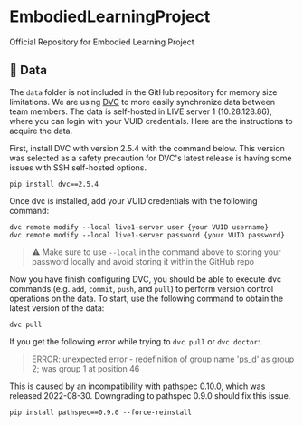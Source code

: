# EmbodiedLearningProject
Official Repository for Embodied Learning Project

## :telescope: Data

The ``data`` folder is not included in the GitHub repository for memory
size limitations. We are using [DVC](https://dvc.org/) to
more easily synchronize data between team members. The data is self-hosted
in LIVE server 1 (10.28.128.86), where you can login with your VUID
credentials. Here are the instructions to acquire the data.

First, install DVC with version 2.5.4 with the command below. This version
was selected as a safety precaution for DVC's latest release is having some
issues with SSH self-hosted options.

```
pip install dvc==2.5.4
```

Once dvc is installed, add your VUID credentials with the following command:

```
dvc remote modify --local live1-server user {your VUID username}
dvc remote modify --local live1-server password {your VUID password}
```

> :warning: Make sure to use `--local` in the command above to storing your
password locally and avoid storing it within the GitHub repo

Now you have finish configuring DVC, you should be able to execute dvc commands
(e.g. ``add``, ``commit``, ``push``, and ``pull``) to perform version control
operations on the data. To start, use the following command to obtain
the latest version of the data:

```
dvc pull
```


If you get the following error while trying to ``dvc pull`` or ``dvc doctor``:

> ERROR: unexpected error - redefinition of group name 'ps_d' as group 2; was group 1 at position 46

This is caused by an incompatibility with pathspec 0.10.0, which was released 2022-08-30. Downgrading to pathspec 0.9.0 should fix this issue.

```
pip install pathspec==0.9.0 --force-reinstall
```

